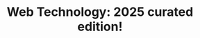 ---
title: "Web Technology: 2025 curated edition!"

description: "a website by Morgan Murrah"
# 1. To ensure Netlify triggers a build on our exampleSite instance, we need to change a file in the exampleSite directory.
theme_version: '2.8.2'
# cascade:
#   featured_image: '/images/gohugo-default-sample-hero-image.jpg'
# featured_image: '/flagofbellingham.svg'
background: 'whitesmoke'
text_color: 'black'
# featured_image: '/bellingham.jpg'
---